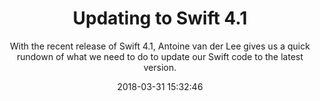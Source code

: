 ---
title: "Updating to Swift 4.1"
subtitle: "With the recent release of Swift 4.1, Antoine van der Lee gives us a quick rundown of what we need to do to update our Swift code to the latest version."
tags: ["swift 4.1"]
link: "https://www.avanderlee.com/swift/update-to-swift-4-1"
date: "2018-03-31 15:32:46"
---